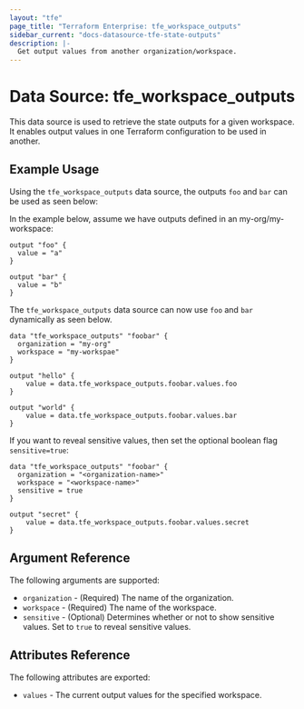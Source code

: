 ```yaml
---
layout: "tfe"
page_title: "Terraform Enterprise: tfe_workspace_outputs"
sidebar_current: "docs-datasource-tfe-state-outputs"
description: |-
  Get output values from another organization/workspace.
---
```

# Data Source: tfe_workspace_outputs

This data source is used to retrieve the state outputs for a given workspace.
It enables output values in one Terraform configuration to be used in another.

## Example Usage

Using the `tfe_workspace_outputs` data source, the outputs `foo` and `bar` can be used as seen below:

In the example below, assume we have outputs defined in an my-org/my-workspace:

```
output "foo" {
  value = "a"
}

output "bar" {
  value = "b"
}
```

The `tfe_workspace_outputs` data source can now use `foo` and `bar`
dynamically as seen below.

```hcl
data "tfe_workspace_outputs" "foobar" {
  organization = "my-org"
  workspace = "my-workspae"
}

output "hello" {
	value = data.tfe_workspace_outputs.foobar.values.foo
}

output "world" {
	value = data.tfe_workspace_outputs.foobar.values.bar
}
```

If you want to reveal sensitive values, then set the optional boolean flag
`sensitive=true`:

```
data "tfe_workspace_outputs" "foobar" {
  organization = "<organization-name>"
  workspace = "<workspace-name>"
  sensitive = true
}

output "secret" {
	value = data.tfe_workspace_outputs.foobar.values.secret
}
```

## Argument Reference

The following arguments are supported:

* `organization` - (Required) The name of the organization.
* `workspace` - (Required) The name of the workspace.
* `sensitive` - (Optional) Determines whether or not to show sensitive values.
  Set to `true` to reveal sensitive values.

## Attributes Reference

The following attributes are exported:

* `values` - The current output values for the specified workspace.

